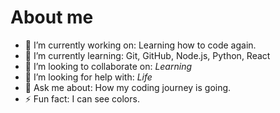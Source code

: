 # About me

- 🔭 I’m currently working on: Learning how to code again.
- 🌱 I’m currently learning: Git, GitHub, Node.js, Python, React
- 👯 I’m looking to collaborate on: *Learning*
- 🤔 I’m looking for help with: *Life*
- 💬 Ask me about: How my coding journey is going.
- ⚡ Fun fact: I can see colors.
